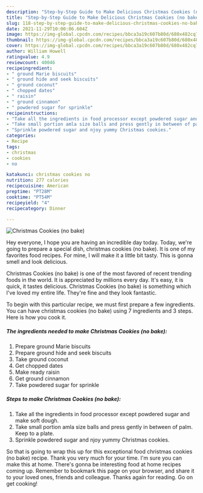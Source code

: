 ```yaml
---
description: "Step-by-Step Guide to Make Delicious Christmas Cookies (no bake)"
title: "Step-by-Step Guide to Make Delicious Christmas Cookies (no bake)"
slug: 118-step-by-step-guide-to-make-delicious-christmas-cookies-no-bake
date: 2021-11-29T10:00:06.604Z
image: https://img-global.cpcdn.com/recipes/bbca3a19c607b80d/680x482cq70/christmas-cookies-no-bake-recipe-main-photo.jpg
thumbnail: https://img-global.cpcdn.com/recipes/bbca3a19c607b80d/680x482cq70/christmas-cookies-no-bake-recipe-main-photo.jpg
cover: https://img-global.cpcdn.com/recipes/bbca3a19c607b80d/680x482cq70/christmas-cookies-no-bake-recipe-main-photo.jpg
author: William Howell
ratingvalue: 4.9
reviewcount: 40046
recipeingredient:
- " ground Marie biscuits"
- " ground hide and seek biscuits"
- " ground coconut"
- " chopped dates"
- " raisin"
- " ground cinnamon"
- " powdered sugar for sprinkle"
recipeinstructions:
- "Take all the ingredients in food processor except powdered sugar and make soft dough."
- "Take small portion amla size balls and press gently in between of palm. Keep to a plate."
- "Sprinkle powdered sugar and njoy yummy Christmas cookies."
categories:
- Recipe
tags:
- christmas
- cookies
- no

katakunci: christmas cookies no 
nutrition: 277 calories
recipecuisine: American
preptime: "PT28M"
cooktime: "PT54M"
recipeyield: "4"
recipecategory: Dinner

---
```



![Christmas Cookies (no bake)](https://img-global.cpcdn.com/recipes/bbca3a19c607b80d/680x482cq70/christmas-cookies-no-bake-recipe-main-photo.jpg)

Hey everyone, I hope you are having an incredible day today. Today, we're going to prepare a special dish, christmas cookies (no bake). It is one of my favorites food recipes. For mine, I will make it a little bit tasty. This is gonna smell and look delicious.

Christmas Cookies (no bake) is one of the most favored of recent trending foods in the world. It is appreciated by millions every day. It's easy, it is quick, it tastes delicious. Christmas Cookies (no bake) is something which I've loved my entire life. They're fine and they look fantastic.




To begin with this particular recipe, we must first prepare a few ingredients. You can have christmas cookies (no bake) using 7 ingredients and 3 steps. Here is how you cook it.

<!--inarticleads1-->

##### The ingredients needed to make Christmas Cookies (no bake):

1. Prepare  ground Marie biscuits
1. Prepare  ground hide and seek biscuits
1. Take  ground coconut
1. Get  chopped dates
1. Make ready  raisin
1. Get  ground cinnamon
1. Take  powdered sugar for sprinkle




<!--inarticleads2-->

##### Steps to make Christmas Cookies (no bake):

1. Take all the ingredients in food processor except powdered sugar and make soft dough.
1. Take small portion amla size balls and press gently in between of palm. Keep to a plate.
1. Sprinkle powdered sugar and njoy yummy Christmas cookies.




So that is going to wrap this up for this exceptional food christmas cookies (no bake) recipe. Thank you very much for your time. I'm sure you can make this at home. There's gonna be interesting food at home recipes coming up. Remember to bookmark this page on your browser, and share it to your loved ones, friends and colleague. Thanks again for reading. Go on get cooking!
